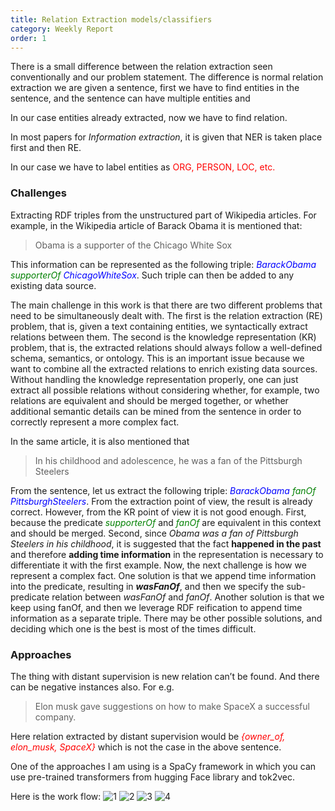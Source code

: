 ```yaml
---
title: Relation Extraction models/classifiers
category: Weekly Report
order: 1
---
```



There is a small difference between the relation extraction seen conventionally and our problem statement. The difference is normal relation extraction we are given a sentence, first we have to find entities in the sentence, and the sentence can have multiple entities and

In our case entities already extracted, now we have to find relation.

In most papers for *Information extraction*, it is given that NER is taken place first and then RE.

In our case we have to label entities as <span style="color:red">ORG, PERSON, LOC, etc.

### Challenges 

Extracting RDF triples from the unstructured part of Wikipedia articles.
For example, in the Wikipedia article of Barack Obama it is mentioned that:

>Obama is a supporter of the Chicago White Sox

This information can be represented as the following triple: *<span style="color:blue">BarackObama</span> <span style="color:green">supporterOf </span><span style="color:blue">ChicagoWhiteSox</span>*. Such triple can then be added to any existing data source.

The main challenge in this work is that there are two different problems that need to be simultaneously dealt with. The first is the relation extraction (RE) problem, that is, given a text containing entities, we syntactically extract relations between them. The second is the knowledge representation (KR) problem, that is, the extracted relations should always follow a well-defined schema, semantics, or ontology. This is an important issue because we want to combine all the extracted relations to enrich existing data sources. Without handling the knowledge representation properly, one can just extract all possible relations without considering whether, for example, two relations are equivalent and should be merged together, or whether additional semantic details can be mined from the sentence in order to correctly represent a more complex fact.

In the same article, it is also mentioned that 

> In his childhood and adolescence, he was a fan of the Pittsburgh Steelers

From the sentence, let us extract the following triple: *<span style="color:blue">BarackObama</span> <span style="color:green"> fanOf </span><span style="color:blue">PittsburghSteelers</span>*. From the extraction point of view, the result is already correct. However, from the KR point of view it is not good enough. First, because the predicate *<span style="color:green">supporterOf</span>* and *<span style="color:green"> fanOf </span>* are equivalent in this context and should be merged. Second, since *Obama was a fan of Pittsburgh Steelers in his childhood*, it is suggested that the fact **happened in the past** and therefore **adding time information** in the representation is necessary to differentiate it with the first example. Now, the next challenge is how we represent a complex fact. One solution is that we append time information into the predicate, resulting in ***wasFanOf***, and then we specify the sub-predicate relation between *wasFanOf* and *fanOf*. Another solution is that we keep using fanOf, and then we leverage RDF reification to append time information as a separate triple. There may be other possible solutions, and deciding which one is the best is most of the times difficult.

### Approaches

The thing with distant supervision is new relation can’t be found. And there can be negative instances also. For e.g.
> Elon musk gave suggestions on how to make SpaceX a successful company. 

Here relation extracted by distant supervision would be *<span style="color:red">{owner_of, elon_musk, SpaceX}</span>* which is not the case in the above sentence.

One of the approaches I am using is a SpaCy framework in which you can use pre-trained transformers from hugging Face library and tok2vec.

Here is the work flow:
![1](https://ananyaiitbhilai.github.io/DBpedia_GSoC2022_Neural_Extraction_Framework/images/spacy1.png)
![2](https://ananyaiitbhilai.github.io/DBpedia_GSoC2022_Neural_Extraction_Framework/images/spacy2.png)
![3](https://ananyaiitbhilai.github.io/DBpedia_GSoC2022_Neural_Extraction_Framework/images/spacy3.png)
![4](https://ananyaiitbhilai.github.io/DBpedia_GSoC2022_Neural_Extraction_Framework/images/spacy4.png)